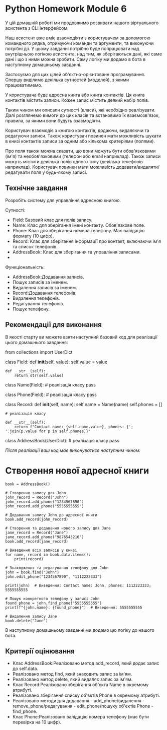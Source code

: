 # Python Homework Module 6

У цій домашній роботі ми продовжимо розвивати нашого віртуального асистента з CLI інтерфейсом.

Наш асистент вже вміє взаємодіяти з користувачем за допомогою командного рядка, отримуючи команди та аргументи, та виконуючи потрібні дії. У цьому завданні потрібно буде попрацювати над внутрішньою логікою асистента, над тим, як зберігаються дані, які саме дані і що з ними можна зробити. Саму логіку ми додамо в бота в наступному домашньому завданні.

Застосуємо для цих цілей об'єктно-орієнтоване програмування. Спершу виділимо декілька сутностей (моделей), з якими працюватимемо.

У користувача буде адресна книга або книга контактів. Ця книга контактів містить записи. Кожен запис містить деякий набір полів.

Таким чином ми описали сутності (класи), які необхідно реалізувати. Далі розглянемо вимоги до цих класів та встановимо їх взаємозв'язок, правила, за якими вони будуть взаємодіяти.

Користувач взаємодіє з книгою контактів, додаючи, видаляючи та редагуючи записи. Також користувач повинен мати можливість шукати в книзі контактів записи за одним або кількома критеріями (полями).

Про поля також можна сказати, що вони можуть бути обов'язковими (ім'я) та необов'язковими (телефон або email наприклад). Також записи можуть містити декілька полів одного типу (декілька телефонів наприклад). Користувач повинен мати можливість додавати/видаляти/редагувати поля у будь-якому записі.

## Технічне завдання
 
Розробіть систему для управління адресною книгою.



Сутності:

* Field: Базовий клас для полів запису.
* Name: Клас для зберігання імені контакту. Обов'язкове поле.
* Phone: Клас для зберігання номера телефону. Має валідацію формату (10 цифр).
* Record: Клас для зберігання інформації про контакт, включаючи ім'я та список телефонів.
* AddressBook: Клас для зберігання та управління записами.
* 

Функціональність:

* AddressBook:Додавання записів.
* Пошук записів за іменем.
* Видалення записів за іменем.
* Record:Додавання телефонів.
* Видалення телефонів.
* Редагування телефонів.
* Пошук телефону.

## Рекомендації для виконання

В якості старту ви можете взяти наступний базовий код для реалізації цього домашнього завдання:

from collections import UserDict

class Field:
    def __init__(self, value):
        self.value = value

    def __str__(self):
        return str(self.value)

class Name(Field):
    # реалізація класу
		pass

class Phone(Field):
    # реалізація класу
		pass

class Record:
    def __init__(self, name):
        self.name = Name(name)
        self.phones = []

    # реалізація класу

    def __str__(self):
        return f"Contact name: {self.name.value}, phones: {'; '.join(p.value for p in self.phones)}"

class AddressBook(UserDict):
    # реалізація класу
		pass


_Після реалізації ваш код має виконуватися наступним чином:_

# Створення нової адресної книги
    book = AddressBook()

    # Створення запису для John
    john_record = Record("John")
    john_record.add_phone("1234567890")
    john_record.add_phone("5555555555")

    # Додавання запису John до адресної книги
    book.add_record(john_record)

    # Створення та додавання нового запису для Jane
    jane_record = Record("Jane")
    jane_record.add_phone("9876543210")
    book.add_record(jane_record)

    # Виведення всіх записів у книзі
    for name, record in book.data.items():
        print(record)

    # Знаходження та редагування телефону для John
    john = book.find("John")
    john.edit_phone("1234567890", "1112223333")

    print(john)  # Виведення: Contact name: John, phones: 1112223333; 5555555555

    # Пошук конкретного телефону у записі John
    found_phone = john.find_phone("5555555555")
    print(f"{john.name}: {found_phone}")  # Виведення: 5555555555

    # Видалення запису Jane
    book.delete("Jane")

В наступному домашньому завданні ми додамо цю логіку до нашого бота.

## Критерії оцінювання

* Клас AddressBook:Реалізовано метод add_record, який додає запис до self.data.
* Реалізовано метод find, який знаходить запис за ім'ям.
* Реалізовано метод delete, який видаляє запис за ім'ям.
* Клас Record:Реалізовано зберігання об'єкта Name в окремому атрибуті.
* Реалізовано зберігання списку об'єктів Phone в окремому атрибуті.
* Реалізовано методи для додавання - add_phone/видалення - remove_phone/редагування - edit_phone/пошуку об'єктів Phone - find_phone.
* Клас Phone:Реалізовано валідацію номера телефону (має бути перевірка на 10 цифр).